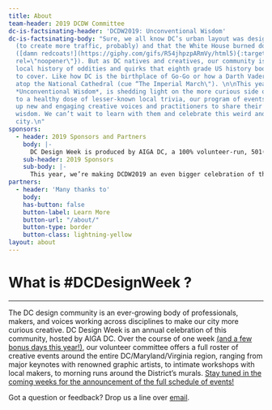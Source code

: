 ```yaml
---
title: About
team-header: 2019 DCDW Committee
dc-is-factsinating-header: 'DCDW2019: Unconventional Wisdom'
dc-is-factsinating-body: "Sure, we all know DC’s urban layout was designed by L’Enfant
  (to create more traffic, probably) and that the White House burned down in 1814
  ([damn redcoats!](https://giphy.com/gifs/R54jhpzpARmVy/html5){:target=\"_blank\"
  rel=\"noopener\"}). But as DC natives and creatives, our community is privy to a
  local history of oddities and quirks that eighth grade US history books tend not
  to cover. Like how DC is the birthplace of Go-Go or how a Darth Vader gargoyle sits
  atop the National Cathedral (cue “The Imperial March\"). \n\nThis year’s theme,
  *Unconventional Wisdom*, is shedding light on the more curious side of DC. In addition
  to a healthy dose of lesser-known local trivia, our program of events will lift
  up new and engaging creative voices and practitioners to share their own unconventional
  wisdom. We can’t wait to learn with them and celebrate this weird and wonderful
  city.\n"
sponsors:
  - header: 2019 Sponsors and Partners
    body: |-
      DC Design Week is produced by AIGA DC, a 100% volunteer-run, 501(c)3 nonprofit organization, in concert with a consortium of local associations, meetup groups, and small businesses — and planned by a team of creatives from our community (see below!). Major thanks to the following partners and sponsors for your support and commitment to the DC design community.
    sub-header: 2019 Sponsors
    sub-body: |-
      This year, we’re making DCDW2019 an even bigger celebration of the entire DC community — more events, in more places, featuring even more aspects of DC’s curious and creative community. This celebration is only possible because of the generous support from the following sponsors.
partners:
  - header: 'Many thanks to'
    body:
    has-button: false
    button-label: Learn More
    button-url: "/about/"
    button-type: border
    button-class: lightning-yellow
layout: about
---
```


# What is #DCDesignWeek ?

---

The DC design community is an ever-growing body of professionals, makers, and voices working across disciplines to make our city more curious creative. DC Design Week is an annual celebration of this community, hosted by AIGA DC. Over the course of one week [(and a few bonus days this year!)](/carnegie-library/), our volunteer committee offers a full roster of creative events around the entire DC/Maryland/Virginia region, ranging from major keynotes with renowned graphic artists, to intimate workshops with local makers, to morning runs around the District’s murals. [Stay tuned in the coming weeks for the announcement of the full schedule of events!](#subscribe) 

Got a question or feedback? Drop us a line over [email](mailto:designweek@dc.aiga.org).
